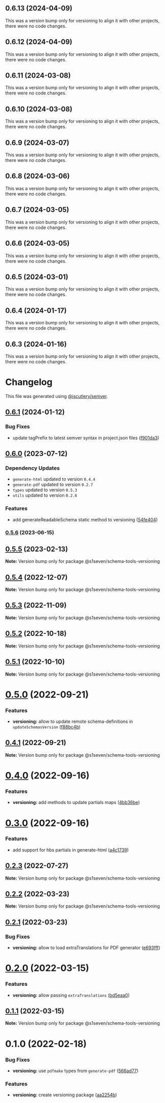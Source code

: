 ## 0.6.13 (2024-04-09)

This was a version bump only for versioning to align it with other projects, there were no code changes.

## 0.6.12 (2024-04-09)

This was a version bump only for versioning to align it with other projects, there were no code changes.

## 0.6.11 (2024-03-08)

This was a version bump only for versioning to align it with other projects, there were no code changes.

## 0.6.10 (2024-03-08)

This was a version bump only for versioning to align it with other projects, there were no code changes.

## 0.6.9 (2024-03-07)

This was a version bump only for versioning to align it with other projects, there were no code changes.

## 0.6.8 (2024-03-06)

This was a version bump only for versioning to align it with other projects, there were no code changes.

## 0.6.7 (2024-03-05)

This was a version bump only for versioning to align it with other projects, there were no code changes.

## 0.6.6 (2024-03-05)

This was a version bump only for versioning to align it with other projects, there were no code changes.

## 0.6.5 (2024-03-01)

This was a version bump only for versioning to align it with other projects, there were no code changes.

## 0.6.4 (2024-01-17)

This was a version bump only for versioning to align it with other projects, there were no code changes.

## 0.6.3 (2024-01-16)

This was a version bump only for versioning to align it with other projects, there were no code changes.

# Changelog

This file was generated using [@jscutlery/semver](https://github.com/jscutlery/semver).

## [0.6.1](https://github.com/s1seven/schema-tools/compare/@s1seven/schema-tools-versioning@0.6.0...@s1seven/schema-tools-versioning@0.6.1) (2024-01-12)

### Bug Fixes

- update tagPrefix to latest semver syntax in project.json files ([f901da3](https://github.com/s1seven/schema-tools/commit/f901da31e9112f7c8619bf0336b3b7d2a26ef06d))

## [0.6.0](https://github.com/s1seven/schema-tools/compare/@s1seven/schema-tools-versioning@0.5.6...@s1seven/schema-tools-versioning@0.6.0) (2023-07-12)

### Dependency Updates

- `generate-html` updated to version `0.4.4`
- `generate-pdf` updated to version `0.2.7`
- `types` updated to version `0.5.3`
- `utils` updated to version `0.2.6`

### Features

- add generateReadableSchema static method to versioning ([54fe404](https://github.com/s1seven/schema-tools/commit/54fe40408d49ea125081b2183e91290ec94fd0b8))

### [0.5.6](https://github.com/s1seven/schema-tools/compare/@s1seven/schema-tools-versioning@0.5.5...@s1seven/schema-tools-versioning@0.5.6) (2023-06-15)

## [0.5.5](https://github.com/s1seven/schema-tools/compare/@s1seven/schema-tools-versioning@0.5.4...@s1seven/schema-tools-versioning@0.5.5) (2023-02-13)

**Note:** Version bump only for package @s1seven/schema-tools-versioning

## [0.5.4](https://github.com/s1seven/schema-tools/compare/@s1seven/schema-tools-versioning@0.5.3...@s1seven/schema-tools-versioning@0.5.4) (2022-12-07)

**Note:** Version bump only for package @s1seven/schema-tools-versioning

## [0.5.3](https://github.com/s1seven/schema-tools/compare/@s1seven/schema-tools-versioning@0.5.2...@s1seven/schema-tools-versioning@0.5.3) (2022-11-09)

**Note:** Version bump only for package @s1seven/schema-tools-versioning

## [0.5.2](https://github.com/s1seven/schema-tools/compare/@s1seven/schema-tools-versioning@0.5.1...@s1seven/schema-tools-versioning@0.5.2) (2022-10-18)

**Note:** Version bump only for package @s1seven/schema-tools-versioning

## [0.5.1](https://github.com/s1seven/schema-tools/compare/@s1seven/schema-tools-versioning@0.5.0...@s1seven/schema-tools-versioning@0.5.1) (2022-10-10)

**Note:** Version bump only for package @s1seven/schema-tools-versioning

# [0.5.0](https://github.com/s1seven/schema-tools/compare/@s1seven/schema-tools-versioning@0.4.1...@s1seven/schema-tools-versioning@0.5.0) (2022-09-21)

### Features

- **versioning:** allow to update remote schema-definitions in `updateSchemasVersion` ([f88bc4b](https://github.com/s1seven/schema-tools/commit/f88bc4b5bb253dd5e0ff097af1138c6e779509b7))

## [0.4.1](https://github.com/s1seven/schema-tools/compare/@s1seven/schema-tools-versioning@0.4.0...@s1seven/schema-tools-versioning@0.4.1) (2022-09-21)

**Note:** Version bump only for package @s1seven/schema-tools-versioning

# [0.4.0](https://github.com/s1seven/schema-tools/compare/@s1seven/schema-tools-versioning@0.3.0...@s1seven/schema-tools-versioning@0.4.0) (2022-09-16)

### Features

- **versioning:** add methods to update partials maps ([4bb36be](https://github.com/s1seven/schema-tools/commit/4bb36bebf55ba0dbe583b9d9f947e26651e1009c))

# [0.3.0](https://github.com/s1seven/schema-tools/compare/@s1seven/schema-tools-versioning@0.2.3...@s1seven/schema-tools-versioning@0.3.0) (2022-09-16)

### Features

- add support for hbs partials in generate-html ([a4c1739](https://github.com/s1seven/schema-tools/commit/a4c1739e21d55ceb9f0f48d01656bf56940f33f7))

## [0.2.3](https://github.com/s1seven/schema-tools/compare/@s1seven/schema-tools-versioning@0.2.2...@s1seven/schema-tools-versioning@0.2.3) (2022-07-27)

**Note:** Version bump only for package @s1seven/schema-tools-versioning

## [0.2.2](http://github.com/s1seven/schema-tools/compare/@s1seven/schema-tools-versioning@0.2.1...@s1seven/schema-tools-versioning@0.2.2) (2022-03-23)

**Note:** Version bump only for package @s1seven/schema-tools-versioning

## [0.2.1](http://github.com/s1seven/schema-tools/compare/@s1seven/schema-tools-versioning@0.2.0...@s1seven/schema-tools-versioning@0.2.1) (2022-03-23)

### Bug Fixes

- **versioning:** allow to load extraTranslations for PDF generator ([e693fff](http://github.com/s1seven/schema-tools/commit/e693fff072cde69888ff1cc3a2342942327704e7))

# [0.2.0](http://github.com/s1seven/schema-tools/compare/@s1seven/schema-tools-versioning@0.1.1...@s1seven/schema-tools-versioning@0.2.0) (2022-03-15)

### Features

- **versioning:** allow passing `extraTranslations` ([bd5eaa0](http://github.com/s1seven/schema-tools/commit/bd5eaa06b6392c3b28c32b2c8999158fa09bb698))

## [0.1.1](http://github.com/s1seven/schema-tools/compare/@s1seven/schema-tools-versioning@0.1.0...@s1seven/schema-tools-versioning@0.1.1) (2022-03-15)

**Note:** Version bump only for package @s1seven/schema-tools-versioning

# 0.1.0 (2022-02-18)

### Bug Fixes

- **versioning:** use `pdfmake` types from `generate-pdf` ([566ad77](http://github.com/s1seven/schema-tools/commit/566ad776eeb8df6f5f97e0817f8ef8fb40e1063f))

### Features

- **versioning:** create versioning package ([aa2254b](http://github.com/s1seven/schema-tools/commit/aa2254b14592becab36e69fd83bda6faa66b6051))
